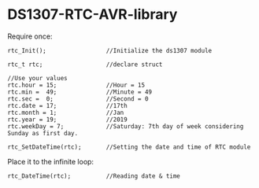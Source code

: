# DS1307-RTC-AVR-library
Require once:

    rtc_Init();                 //Initialize the ds1307 module

    rtc_t rtc;                  //declare struct

    //Use your values
    rtc.hour = 15;              //Hour = 15
    rtc.min =  49;              //Minute = 49
    rtc.sec =  0;               //Second = 0
    rtc.date = 17;              //17th
    rtc.month = 1;              //Jan
    rtc.year = 19;              //2019
    rtc.weekDay = 7;            //Saturday: 7th day of week considering Sunday as first day.

    rtc_SetDateTime(rtc);	    //Setting the date and time of RTC module

Place it to the infinite loop:

    rtc_DateTime(rtc);		    //Reading date & time
